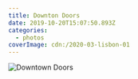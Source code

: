 ```yaml
---
title: Downton Doors
date: 2019-10-20T15:07:50.893Z
categories:
  - photos
coverImage: cdn:/2020-03-lisbon-01
---
```


![](cdn:/2020-03-lisbon-01?class=fw "Downtown Doors")
